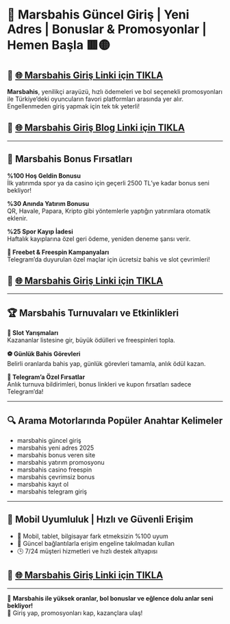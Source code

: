 # 🚀 Marsbahis Güncel Giriş | Yeni Adres | Bonuslar & Promosyonlar | Hemen Başla 🟥🟡

## 🔗 [🌐 Marsbahis Giriş Linki için TIKLA](https://url24.link/elitgirisadresi)

**Marsbahis**, yenilikçi arayüzü, hızlı ödemeleri ve bol seçenekli promosyonları ile Türkiye’deki oyuncuların favori platformları arasında yer alır. Engellenmeden giriş yapmak için tek tık yeterli!

## 🔗 [🌐 Marsbahis Giriş Blog Linki için TIKLA](https://marsbahis.me)
---

## 🎁 Marsbahis Bonus Fırsatları

**%100 Hoş Geldin Bonusu**  
İlk yatırımda spor ya da casino için geçerli 2500 TL’ye kadar bonus seni bekliyor!

**%30 Anında Yatırım Bonusu**  
QR, Havale, Papara, Kripto gibi yöntemlerle yaptığın yatırımlara otomatik eklenir.

**%25 Spor Kayıp İadesi**  
Haftalık kayıplarına özel geri ödeme, yeniden deneme şansı verir.

**🎲 Freebet & Freespin Kampanyaları**  
Telegram’da duyurulan özel maçlar için ücretsiz bahis ve slot çevrimleri!

## 🔗 [🌐 Marsbahis Giriş Linki için TIKLA](https://url24.link/elitgirisadresi)
---

## 🏆 Marsbahis Turnuvaları ve Etkinlikleri

**🎰 Slot Yarışmaları**  
Kazananlar listesine gir, büyük ödülleri ve freespinleri topla.

**⚽ Günlük Bahis Görevleri**  
Belirli oranlarda bahis yap, günlük görevleri tamamla, anlık ödül kazan.

**📢 Telegram’a Özel Fırsatlar**  
Anlık turnuva bildirimleri, bonus linkleri ve kupon fırsatları sadece Telegram’da!

---

## 🔍 Arama Motorlarında Popüler Anahtar Kelimeler

- marsbahis güncel giriş  
- marsbahis yeni adres 2025  
- marsbahis bonus veren site  
- marsbahis yatırım promosyonu  
- marsbahis casino freespin  
- marsbahis çevrimsiz bonus  
- marsbahis kayıt ol  
- marsbahis telegram giriş  

---

## 📱 Mobil Uyumluluk | Hızlı ve Güvenli Erişim

- 📲 Mobil, tablet, bilgisayar fark etmeksizin %100 uyum  
- 🔄 Güncel bağlantılarla erişim engeline takılmadan kullan  
- 🕒 7/24 müşteri hizmetleri ve hızlı destek altyapısı

## 🔗 [🌐 Marsbahis Giriş Linki için TIKLA](https://url24.link/elitgirisadresi)
---

🎯 **Marsbahis ile yüksek oranlar, bol bonuslar ve eğlence dolu anlar seni bekliyor!**  
🎰 Giriş yap, promosyonları kap, kazançlara ulaş!
